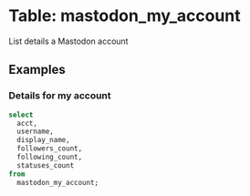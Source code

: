 # Table: mastodon_my_account

List details a Mastodon account

## Examples

### Details for my account

```sql
select
  acct,
  username,
  display_name,
  followers_count,
  following_count,
  statuses_count
from
  mastodon_my_account;
```
